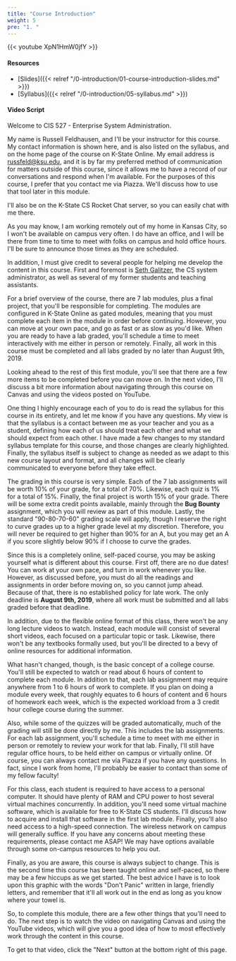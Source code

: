 ```yaml
---
title: "Course Introduction"
weight: 5
pre: "1. "
---
```


{{< youtube XpN1HmW0jfY >}}

#### Resources

* [Slides]({{< relref "/0-introduction/01-course-introduction-slides.md" >}})
* [Syllabus]({{< relref "/0-introduction/05-syllabus.md" >}})

#### Video Script

Welcome to CIS 527 - Enterprise System Administration.

My name is Russell Feldhausen, and I'll be your instructor for this course. My contact information is shown here, and is also listed on the syllabus, and on the home page of the course on K-State Online. My email address is russfeld@ksu.edu, and it is by far my preferred method of communication for matters outside of this course, since it allows me to have a record of our conversations and respond when I'm available. For the purposes of this course, I prefer that you contact me via Piazza. We'll discuss how to use that tool later in this module.

I'll also be on the K-State CS Rocket Chat server, so you can easily chat with me there.

As you may know, I am working remotely out of my home in Kansas City, so I won't be available on campus very often. I do have an office, and I will be there from time to time to meet with folks on campus and hold office hours. I'll be sure to announce those times as they are scheduled.

In addition, I must give credit to several people for helping me develop the content in this course. First and foremost is [Seth Galitzer](http://people.cs.ksu.edu/~sgsax/), the CS system administrator, as well as several of my former students and teaching assistants.

For a brief overview of the course, there are 7 lab modules, plus a final project, that you'll be responsible for completing. The modules are configured in K-State Online as gated modules, meaning that you must complete each item in the module in order before continuing. However, you can move at your own pace, and go as fast or as slow as you'd like. When you are ready to have a lab graded, you'll schedule a time to meet interactively with me either in person or remotely. Finally, all work in this course must be completed and all labs graded by no later than August 9th, 2019.

Looking ahead to the rest of this first module, you'll see that there are a few more items to be completed before you can move on. In the next video, I'll discuss a bit more information about navigating through this course on Canvas and using the videos posted on YouTube.

One thing I highly encourage each of you to do is read the syllabus for this course in its entirety, and let me know if you have any questions. My view is that the syllabus is a contact between me as your teacher and you as a student, defining how each of us should treat each other and what we should expect from each other. I have made a few changes to my standard syllabus template for this course, and those changes are clearly highlighted. Finally, the syllabus itself is subject to change as needed as we adapt to this new course layout and format, and all changes will be clearly communicated to everyone before they take effect.

The grading in this course is very simple. Each of the 7 lab assignments will be worth 10% of your grade, for a total of 70%. Likewise, each quiz is 1% for a total of 15%. Finally, the final project is worth 15% of your grade. There will be some extra credit points available, mainly through the **Bug Bounty** assignment, which you will review as part of this module. Lastly, the standard "90-80-70-60" grading scale will apply, though I reserve the right to curve grades up to a higher grade level at my discretion. Therefore, you will never be required to get higher than 90% for an A, but you may get an A if you score slightly below 90% if I choose to curve the grades.

Since this is a completely online, self-paced course, you may be asking yourself what is different about this course. First off, there are no due dates! You can work at your own pace, and turn in work whenever you like. However, as discussed before, you must do all the readings and assignments in order before moving on, so you cannot jump ahead. Because of that, there is no established policy for late work. The only deadline is **August 9th, 2019**, where all work must be submitted and all labs graded before that deadline.

In addition, due to the flexible online format of this class, there won't be any long lecture videos to watch. Instead, each module will consist of several short videos, each focused on a particular topic or task. Likewise, there won't be any textbooks formally used, but you'll be directed to a bevy of online resources for additional information.

What hasn't changed, though, is the basic concept of a college course. You'll still be expected to watch or read about 6 hours of content to complete each module. In addition to that, each lab assignment may require anywhere from 1 to 6 hours of work to complete. If you plan on doing a module every week, that roughly equates to 6 hours of content and 6 hours of homework each week, which is the expected workload from a 3 credit hour college course during the summer.

Also, while some of the quizzes will be graded automatically, much of the grading will still be done directly by me. This includes the lab assignments. For each lab assignment, you'll schedule a time to meet with me either in person or remotely to review your work for that lab. Finally, I'll still have regular office hours, to be held either on campus or virtually online. Of course, you can always contact me via Piazza if you have any questions. In fact, since I work from home, I'll probably be easier to contact than some of my fellow faculty!

For this class, each student is required to have access to a personal computer. It should have plenty of RAM and CPU power to host several virtual machines concurrently. In addition, you'll need some virtual machine software, which is available for free to K-State CS students. I'll discuss how to acquire and install that software in the first lab module. Finally, you'll also need access to a high-speed connection. The wireless network on campus will generally suffice. If you have any concerns about meeting these requirements, please contact me ASAP! We may have options available through some on-campus resources to help you out.

Finally, as you are aware, this course is always subject to change. This is the second time this course has been taught online and self-paced, so there may be a few hiccups as we get started. The best advice I have is to look upon this graphic with the words "Don't Panic" written in large, friendly letters, and remember that it'll all work out in the end as long as you know where your towel is.

So, to complete this module, there are a few other things that you'll need to do. The next step is to watch the video on navigating Canvas and using the YouTube videos, which will give you a good idea of how to most effectively work through the content in this course.

To get to that video, click the "Next" button at the bottom right of this page.

